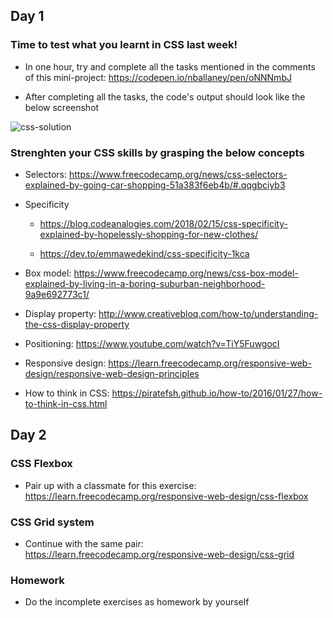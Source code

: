 ## Day 1


### Time to test what you learnt in CSS last week!

- In one hour, try and complete all the tasks mentioned in the comments of this mini-project: https://codepen.io/nballaney/pen/oNNNmbJ

- After completing all the tasks, the code's output should look like the below screenshot

![css-solution](https://user-images.githubusercontent.com/8469211/66277584-6f212300-e86e-11e9-80ed-374ec2ee1ad2.png)


### Strenghten your CSS skills by grasping the below concepts

- Selectors: https://www.freecodecamp.org/news/css-selectors-explained-by-going-car-shopping-51a383f6eb4b/#.qqgbciyb3

- Specificity

    - https://blog.codeanalogies.com/2018/02/15/css-specificity-explained-by-hopelessly-shopping-for-new-clothes/

    - https://dev.to/emmawedekind/css-specificity-1kca

- Box model: https://www.freecodecamp.org/news/css-box-model-explained-by-living-in-a-boring-suburban-neighborhood-9a9e692773c1/

- Display property: http://www.creativebloq.com/how-to/understanding-the-css-display-property

- Positioning: https://www.youtube.com/watch?v=TiY5FuwgocI

- Responsive design: https://learn.freecodecamp.org/responsive-web-design/responsive-web-design-principles

- How to think in CSS: https://piratefsh.github.io/how-to/2016/01/27/how-to-think-in-css.html


## Day 2


### CSS Flexbox

- Pair up with a classmate for this exercise: https://learn.freecodecamp.org/responsive-web-design/css-flexbox


### CSS Grid system

- Continue with the same pair: https://learn.freecodecamp.org/responsive-web-design/css-grid


### Homework

- Do the incomplete exercises as homework by yourself
